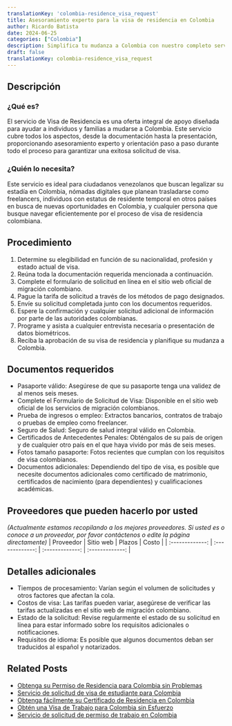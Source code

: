 ```yaml
---
translationKey: 'colombia-residence_visa_request'
title: Asesoramiento experto para la visa de residencia en Colombia
author: Ricardo Batista
date: 2024-06-25
categories: ["Colombia"]
description: Simplifica tu mudanza a Colombia con nuestro completo servicio de Visa de Residencia, que ofrece asesoramiento experto y apoyo completo en el proceso.
draft: false
translationKey: colombia-residence_visa_request
---
```


## Descripción
### ¿Qué es?
El servicio de Visa de Residencia es una oferta integral de apoyo diseñada para ayudar a individuos y familias a mudarse a Colombia. Este servicio cubre todos los aspectos, desde la documentación hasta la presentación, proporcionando asesoramiento experto y orientación paso a paso durante todo el proceso para garantizar una exitosa solicitud de visa.

### ¿Quién lo necesita?
Este servicio es ideal para ciudadanos venezolanos que buscan legalizar su estadía en Colombia, nómadas digitales que planean trasladarse como freelancers, individuos con estatus de residente temporal en otros países en busca de nuevas oportunidades en Colombia, y cualquier persona que busque navegar eficientemente por el proceso de visa de residencia colombiana.

## Procedimiento

1. Determine su elegibilidad en función de su nacionalidad, profesión y estado actual de visa.
2. Reúna toda la documentación requerida mencionada a continuación.
3. Complete el formulario de solicitud en línea en el sitio web oficial de migración colombiano.
4. Pague la tarifa de solicitud a través de los métodos de pago designados.
5. Envíe su solicitud completada junto con los documentos requeridos.
6. Espere la confirmación y cualquier solicitud adicional de información por parte de las autoridades colombianas.
7. Programe y asista a cualquier entrevista necesaria o presentación de datos biométricos.
8. Reciba la aprobación de su visa de residencia y planifique su mudanza a Colombia.

## Documentos requeridos

- Pasaporte válido: Asegúrese de que su pasaporte tenga una validez de al menos seis meses.
- Complete el Formulario de Solicitud de Visa: Disponible en el sitio web oficial de los servicios de migración colombianos.
- Prueba de ingresos o empleo: Extractos bancarios, contratos de trabajo o pruebas de empleo como freelancer.
- Seguro de Salud: Seguro de salud integral válido en Colombia.
- Certificados de Antecedentes Penales: Obténgalos de su país de origen y de cualquier otro país en el que haya vivido por más de seis meses.
- Fotos tamaño pasaporte: Fotos recientes que cumplan con los requisitos de visa colombianos.
- Documentos adicionales: Dependiendo del tipo de visa, es posible que necesite documentos adicionales como certificado de matrimonio, certificados de nacimiento (para dependientes) y cualificaciones académicas.

## Proveedores que pueden hacerlo por usted
_(Actualmente estamos recopilando a los mejores proveedores. Si usted es o conoce a un proveedor, por favor contáctenos o edite la página directamente)_
| Proveedor        |     Sitio web     |     Plazos    |       Costo      |
| :-------------: | :-------------: |  :-------------: | :-------------: |

## Detalles adicionales

- Tiempos de procesamiento: Varían según el volumen de solicitudes y otros factores que afectan la cola.
- Costos de visa: Las tarifas pueden variar, asegúrese de verificar las tarifas actualizadas en el sitio web de migración colombiano.
- Estado de la solicitud: Revise regularmente el estado de su solicitud en línea para estar informado sobre los requisitos adicionales o notificaciones.
- Requisitos de idioma: Es posible que algunos documentos deban ser traducidos al español y notarizados.


## Related Posts

- [Obtenga su Permiso de Residencia para Colombia sin Problemas](https://tramitit.com/es/guides/colombia/permiso_de_residencia/)
- [Servicio de solicitud de visa de estudiante para Colombia](https://tramitit.com/es/guides/colombia/solicitud_de_visa_de_estudiante/)
- [Obtenga fácilmente su Certificado de Residencia en Colombia](https://tramitit.com/es/guides/colombia/certificado_de_residencia/)
- [Obtén una Visa de Trabajo para Colombia sin Esfuerzo](https://tramitit.com/es/guides/colombia/solicitud_de_visa_de_trabajo/)
- [Servicio de solicitud de permiso de trabajo en Colombia](https://tramitit.com/es/guides/colombia/solicitud_de_permiso_de_trabajo/)